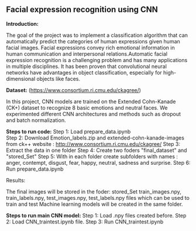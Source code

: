 ## Facial expression recognition using CNN

**Introduction:**

The goal of the project was to implement a classification algorithm that can automatically predict the categories of human expressions given human facial images. Facial expressions convey rich emotional information in human communication and interpersonal relations.Automatic facial expression recognition is a challenging problem and has many applications in multiple disciplines.
It has been proven that convolutional neural networks have advantages in object classification, especially for high-dimensional objects like faces.

**Dataset:** (https://www.consortium.ri.cmu.edu/ckagree/)

In this project, CNN models are trained on the Extended Cohn-Kanade (CK+) dataset to recognize 8 basic
emotions and neutral faces. We experimented different CNN architectures and methods such as dropout and batch normalization.

**Steps to run code:**
Step 1: Load prepare_data.ipynb <br/>
Step 2: Download Emotion_labels.zip and extended-cohn-kanade-images from ck++ website : http://www.consortium.ri.cmu.edu/ckagree/ 
Step 3: Extract the data in one folder 
Step 4: Create two foders "final_dataset" and "stored_Set" 
Step 5: With in each folder create subfolders with names : anger, contempt, disgust, fear, happy, neutral, sadness and surprise. 
Step 6: Run prepare_data.ipynb

Results:

The final images will be stored in the foder: stored_Set train_images.npy, train_labels.npy, test_images.npy, test_labels.npy files which can be used to train and test Machine learning models will be created in the same folder.

**Steps to run main CNN model:**
Step 1: Load .npy files created before. 
Step 2: Load CNN_traintest.ipynb file. 
Step 3: Run CNN_traintest.ipynb

